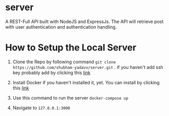 # server

A REST-Full API built with NodeJS and ExpressJs. The API will retrieve post with user authentication and authentication handling.

# How to Setup the Local Server 

1. Clone the Repo by following command
  `git clone https://github.com/shubham-yadavv/server.git` .
  if you haven't add ssh key probably add by clicking this <a href = "https://help.github.com/en/github/authenticating-to-github/connecting-to-github-with-ssh">link</a>

2. Install Docker if you haven't installed it, yet. You can install by clicking this  <a href="https://www.docker.com/">link</a>

3. Use this command to run the server 
   `docker-compose up`
   
4. Navigate to `127.0.0.1:3000`
